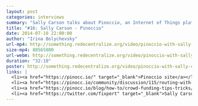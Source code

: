 ```yaml
---
layout: post
categories: interviews
summary: "Sally Carson talks about Pinoccio, an Internet of Things platform which uses mesh networking. How can it be made easy to use? Can we build a decentralized global sensor network?"
title: "#16: Sally Carson - Pinoccio"
date: 2014-07-10 22:00:00
author: "Irina Bolychevsky"
url-mp4: http://something.redecentralize.org/video/pinoccio-with-sally-carson.mp4
size-mp4: 88565800
url-webm: http://something.redecentralize.org/video/pinoccio-with-sally-carson.webm
duration: "32:10"
poster: http://something.redecentralize.org/video/pinoccio-with-sally-carson.jpg
links: |
  <li><a href="https://pinocc.io/" target="_blank">Pinoccio site</a></li>
  <li><a href="https://pinocc.io/community/discussion/115/routing-with-lightweight-mesh/p1" target="_blank">Lightweight Mesh Routing</a></li>
  <li><a href="https://pinocc.io/blog/how-to/crowd-funding-tips-tricks/" target="_blank">Crowd-funding Survival Guide</a></li>
  <li><a href="https://twitter.com/fixpert" target="_blank">Sally Carson's Twitter</a></li>
---
```

